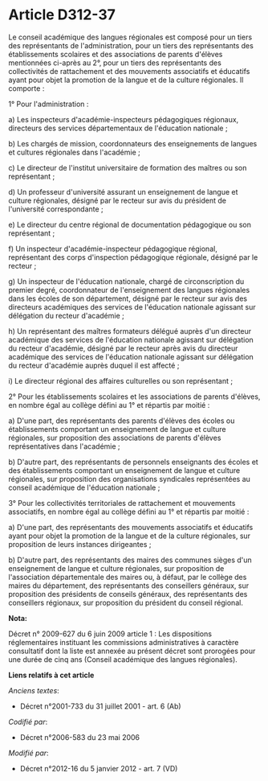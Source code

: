 # Article D312-37

Le conseil académique des langues régionales est composé pour un tiers des représentants de l'administration, pour un tiers
des représentants des établissements scolaires et des associations de parents d'élèves mentionnées ci-après au 2°, pour un
tiers des représentants des collectivités de rattachement et des mouvements associatifs et éducatifs ayant pour objet la
promotion de la langue et de la culture régionales. Il comporte : 

1° Pour l'administration : 

a) Les inspecteurs d'académie-inspecteurs pédagogiques régionaux, directeurs des services départementaux de l'éducation
nationale ; 

b) Les chargés de mission, coordonnateurs des enseignements de langues et cultures régionales dans l'académie ; 

c) Le directeur de l'institut universitaire de formation des maîtres ou son représentant ; 

d) Un professeur d'université assurant un enseignement de langue et culture régionales, désigné par le recteur sur avis du
président de l'université correspondante ; 

e) Le directeur du centre régional de documentation pédagogique ou son représentant ; 

f) Un inspecteur d'académie-inspecteur pédagogique régional, représentant des corps d'inspection pédagogique régionale,
désigné par le recteur ; 

g) Un inspecteur de l'éducation nationale, chargé de circonscription du premier degré, coordonnateur de l'enseignement des
langues régionales dans les écoles de son département, désigné par le recteur sur avis des directeurs académiques des
services de l'éducation nationale agissant sur délégation du recteur d'académie ; 

h) Un représentant des maîtres formateurs délégué auprès d'un directeur académique des services de l'éducation nationale
agissant sur délégation du recteur d'académie, désigné par le recteur après avis du directeur académique des services de
l'éducation nationale agissant sur délégation du recteur d'académie auprès duquel il est affecté ; 

i) Le directeur régional des affaires culturelles ou son représentant ; 

2° Pour les établissements scolaires et les associations de parents d'élèves, en nombre égal au collège défini au 1° et
répartis par moitié : 

a) D'une part, des représentants des parents d'élèves des écoles ou établissements comportant un enseignement de langue et
culture régionales, sur proposition des associations de parents d'élèves représentatives dans l'académie ; 

b) D'autre part, des représentants de personnels enseignants des écoles et des établissements comportant un enseignement de
langue et culture régionales, sur proposition des organisations syndicales représentées au conseil académique de l'éducation
nationale ; 

3° Pour les collectivités territoriales de rattachement et mouvements associatifs, en nombre égal au collège défini au 1° et
répartis par moitié : 

a) D'une part, des représentants des mouvements associatifs et éducatifs ayant pour objet la promotion de la langue et de la
culture régionales, sur proposition de leurs instances dirigeantes ; 

b) D'autre part, des représentants des maires des communes sièges d'un enseignement de langue et culture régionales, sur
proposition de l'association départementale des maires ou, à défaut, par le collège des maires du département, des
représentants des conseillers généraux, sur proposition des présidents de conseils généraux, des représentants des
conseillers régionaux, sur proposition du président du conseil régional.

**Nota:**

Décret n° 2009-627 du 6 juin 2009 article 1 : Les dispositions réglementaires instituant les commissions administratives à
caractère consultatif dont la liste est annexée au présent décret sont prorogées pour une durée de cinq ans (Conseil
académique des langues régionales).

**Liens relatifs à cet article**

_Anciens textes_:

  - Décret n°2001-733 du 31 juillet 2001 - art. 6 (Ab)

_Codifié par_:

  - Décret n°2006-583 du 23 mai 2006

_Modifié par_:

  - Décret n°2012-16 du 5 janvier 2012 - art. 7 (VD)
